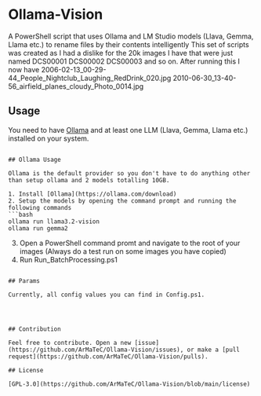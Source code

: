 # Ollama-Vision

A PowerShell script that uses Ollama and LM Studio models (Llava, Gemma, Llama etc.) to rename files by their contents intelligently
This set of scripts was created as I had a dislike for the 20k images I have that were just named DCS00001 DCS00002 DCS00003 and so on. After running this I now have 2006-02-13_00-29-44_People_Nightclub_Laughing_RedDrink_020.jpg 2010-06-30_13-40-56_airfield_planes_cloudy_Photo_0014.jpg

## Usage

You need to have [Ollama](https://ollama.com/download) and at least one LLM (Llava, Gemma, Llama etc.) installed on your system.


```

## Ollama Usage

Ollama is the default provider so you don't have to do anything other than setup ollama and 2 models totalling 10GB.

1. Install [Ollama](https://ollama.com/download)
2. Setup the models by opening the command prompt and running the following commands 
```bash
ollama run llama3.2-vision
ollama run gemma2
```
3. Open a PowerShell command promt and navigate to the root of your images (Always do a test run on some images you have copied)
4. Run Run_BatchProcessing.ps1
```

## Params

Currently, all config values you can find in Config.ps1. 




## Contribution

Feel free to contribute. Open a new [issue](https://github.com/ArMaTeC/Ollama-Vision/issues), or make a [pull request](https://github.com/ArMaTeC/Ollama-Vision/pulls).

## License

[GPL-3.0](https://github.com/ArMaTeC/Ollama-Vision/blob/main/license)
